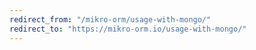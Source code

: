 ```yaml
---
redirect_from: "/mikro-orm/usage-with-mongo/"
redirect_to: "https://mikro-orm.io/usage-with-mongo/"
---
```

